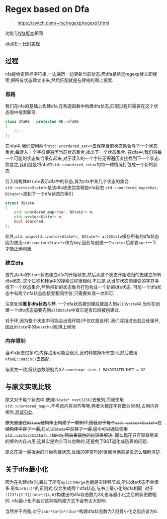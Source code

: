 # Regex based on Dfa
> https://swtch.com/~rsc/regexp/regexp1.html

功能与[Nfa版本](../nfaRE--/Readme.md)相同

[dfaRE-- 代码实现](./dfaRE--.hpp)

## 过程

nfa是给定目标字符串,一边遍历一边更新当前状态.而dfa是给定regexp就立即搜索,把所有状态建立出来,然后匹配就是在建完的图上搜索.

### 思路

我们在nfa的基础上构建dfa,在构造函数中构建dfa状态,匹配过程只需要在这个状态图中搜索即可.
```c++
class dfaRE : protected RE::nfaRE
{
    //...
};
```

在nfa中,我们使用两个`std::unordered_set<>`去保存当前状态集合与下一个状态集合,每读入一个字符便遍历当前状态集合,找出下一个状态集合.
在dfa中,我们将每一个可能的状态集合缓存起来,对于读入的一个字符无需遍历直接找到下一个状态.换言之,我们就是将nfa中`std::unordered_set<>`的每一种情况打包成一个新的状态.


引入结构体`DState`表示dfa中的状态,其为nfa中某几个状态的集合.
`std::vector<State*>`是该dfa状态包含哪些nfa状态
`std::unordered_map<char, DState*>`是到下一个dfa状态的索引.
```c++
struct DState
{
    std::unordered_map<char, DState*> m;
    std::vector<State*> n;
    bool searched;
};
```

此外,`std::map<std::vector<State*>, DState*> allDState`保存所有的dfa状态
因为使用`std::vector<State*>`作为key,因此每创建一个`vector`后都要`sort`一下,才能正确判重.


### 建立dfa
首先从nfa的`Start`状态建立dfa的开始状态,然后从这个状态开始递归的去建立所有dfa状态.
这个过程和[Nfa](../nfaRE--/nfaRE--.hpp)中的搜索过程很相似.不过是,从当前状态能接受的字符寻找下一个状态集合,然后把新的状态集合打包构成一个新的dfa状态.
可能一个dfa状态中有两个nfa状态能接受相同字符,只需要处理一次即可.


注意处理**重复dfa状态**与**环**.
一个dfa状态被创建后就加入到`allDState`中,当你在创建一个dfa状态前要先到`allDState`中查它是否已经被创建过.

对于环,因为整个状态中可能会出现环路(不仅仅是自环),我们深搜过去就会死循环,因此`DState`中的`searched`就排上用场.



### 内存限制
当dfa状态过多时,内存占用可能会很大,此时释放掉所有空间,然后使用`nfaRE::match()`去匹配.

与原文一致,将状态数限制为32
`constexpr size_t MAXDSTATELIMIT = 32`

## 与原文实现比较
原文对于每个状态中,使用`DState* next[256]`去散列,而我使用`std::unordered_map<>`,不考虑内存对齐等等,两者大概在字符数为58时,占用内存相当.[测试见此](https://gist.github.com/Delta-in-hub/b4fb3e92c1b4901622c88fb41ec9ca30).

~~原文直接在`DState`结构体上构建了一颗BST,而我对于每个`std::vector<State*>`在结构体中存了一遍,在`allDState`中又存了一遍.这个可以通过使用`std::vector<State*> *`做key,然后重载他的比较类解决.~~  那么现在只有容器带来的额外内存占用,这其实是完全可以忽略的,还避免了BST退化成链表的问题.


原文在第一遍搜索的时候构建状态,处理的非常巧妙!但我也确实是没怎么理解清楚.


## 关于dfa最小化
因为在构建dfa时,跳过了所有`Split|Merge`也就是空转移节点,所以dfa状态不会很多.形如`a(b|c)*`的正则式,仅会生成两个dfa状态,与书上最小化的dfa相同.
对于`(123?){2,5}|(abc*){4,6}`构建出的dfa状态数为28,也与最小化之后的状态数相同.
dfa最小化不会对这种隔构建方式不会有太大影响.

当然并不完备,对于`(ab)*(a*|b*)(ba)*`构建dfa状态数为7,但最小化之后应该为6.
